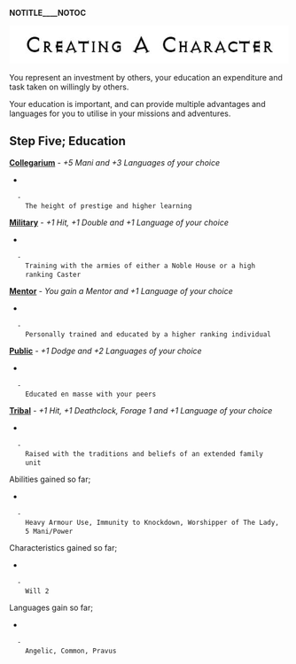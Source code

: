 __NOTITLE____NOTOC__

<div class="center" style="width: auto; margin-left: auto; margin-right: auto;">

![<File:CharGen.jpg>](CharGen.jpg "File:CharGen.jpg")

</div>

You represent an investment by others, your education an expenditure and
task taken on willingly by others.

Your education is important, and can provide multiple advantages and
languages for you to utilise in your missions and adventures.

## **Step Five; Education**

**[Collegarium](GoldAngelEarthDITLC "wikilink")** - *+5 Mani and +3
Languages of your choice*

  -

      -
        The height of prestige and higher learning

**[Military](GoldAngelEarthDITLM "wikilink")** - *+1 Hit, +1 Double and
+1 Language of your choice*

  -

      -
        Training with the armies of either a Noble House or a high
        ranking Caster

**[Mentor](GoldAngelEarthDITLMe "wikilink")** - *You gain a Mentor and
+1 Language of your choice*

  -

      -
        Personally trained and educated by a higher ranking individual

**[Public](GoldAngelEarthDITLP "wikilink")** - *+1 Dodge and +2
Languages of your choice*

  -

      -
        Educated en masse with your peers

**[Tribal](GoldAngelEarthDITLT "wikilink")** - *+1 Hit, +1 Deathclock,
Forage 1 and +1 Language of your choice*

  -

      -
        Raised with the traditions and beliefs of an extended family
        unit

Abilities gained so far;

  -

      -
        Heavy Armour Use, Immunity to Knockdown, Worshipper of The Lady,
        5 Mani/Power

Characteristics gained so far;

  -

      -
        Will 2

Languages gain so far;

  -

      -
        Angelic, Common, Pravus
